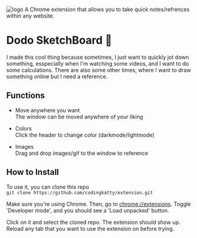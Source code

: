 ![logo](https://i.imgur.com/hGJ3Jf1.png)
A Chrome extension that allows you to take quick notes/refrences within any website.

# Dodo SketchBoard 🦤
I made this cool thing because sometimes, I just want to quickly jot down something, esspecially when I'm watching some videos, and I want to do some calculations. There are also some other times, where I want to draw something online but I need a reference.

## Functions
- Move anywhere you want <br>
The window can be moved anywhere of your liking

- Colors <br>
Click the header to change color (darkmode/lightmode)

- Images <br>
Drag and drop images/gif to the window to reference

## How to Install
To use it, you can clone this repo <br>
`git clone https://github.com/codingkatty/extension.git`

Make sure you're using Chrome. Then, go to [chrome://extensions](chrome://extensions/). Toggle 'Developer mode', and you should see a 'Load unpacked' button.

Click on it and select the cloned repo. The extension should show up. Reload any tab that you want to use the extension on before trying.